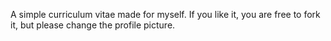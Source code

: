 A simple curriculum vitae made for myself.
If you like it, you are free to fork it, but please change the profile picture.
